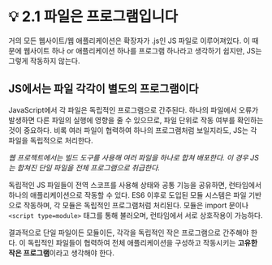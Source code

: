 # 💡 2.1 파일은 프로그램입니다

거의 모든 웹사이트/웹 애플리케이션은 확장자가 .js인 JS 파일로 이루어져있다. 이 때문에 웹사이트 하나 or 애플리케이션 하나를 프로그램 하나라고 생각하기 쉽지만, JS는 그렇게 작동하지 않는다.

## JS에서는 파일 각각이 별도의 프로그램이다

JavaScript에서 각 파일은 독립적인 프로그램으로 간주된다. 하나의 파일에서 오류가 발생하면 다른 파일의 실행에 영향을 줄 수 있으므로, 파일 단위로 작동 여부를 확인하는 것이 중요하다. 비록 여러 파일이 협력하여 하나의 프로그램처럼 보일지라도, JS는 각 파일을 독립적으로 처리한다.&#x20;

_웹 프로젝트에서는 빌드 도구를 사용해 여러 파일을 하나로 합쳐 배포한다. 이 경우 JS는 합쳐진 단일 파일을 전체 프로그램으로 취급한다._

독립적인 JS 파일들이 전역 스코프를 사용해 상태와 공통 기능을 공유하면, 런타임에서 하나의 애플리케이션으로 작동할 수 있다. ES6 이후로 도입된 모듈 시스템은 파일 기반으로 작동하며, 각 모듈은 독립적인 프로그램처럼 처리된다. 모듈은 import 문이나 `<script type=module>` 태그를 통해 불러오며, 런타임에서 서로 상호작용이 가능하다.

결과적으로 단일 파일이든 모듈이든, 각각을 독립적인 작은 프로그램으로 간주해야 한다. 이 독립적인 파일들이 협력하여 전체 애플리케이션을 구성하고 작동시키는 **고유한 작은 프로그램**이라고 생각해야 한다.
